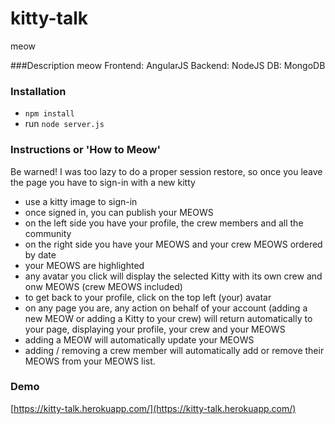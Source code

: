 # kitty-talk
meow

###Description
meow
Frontend: AngularJS
Backend: NodeJS
DB: MongoDB

### Installation
- `npm install`
- run `node server.js`

### Instructions or 'How to Meow'

Be warned! I was too lazy to do a proper session restore, 
so once you leave the page you have to sign-in with a new kitty 

- use a kitty image to sign-in 
- once signed in, you can publish your MEOWS 
- on the left side you have your profile, the crew members and all the community
- on the right side you have your MEOWS and your crew MEOWS ordered by date
- your MEOWS are highlighted
- any avatar you click will display the selected Kitty 
    with its own crew and onw MEOWS (crew MEOWS included)
- to get back to your profile, click on the top left (your) avatar
- on any page you are, any action on behalf of your account 
   (adding a new MEOW or adding a Kitty to your crew) 
   will return automatically to your page, 
   displaying your profile, your crew and your MEOWS
- adding a MEOW will automatically update your MEOWS
- adding / removing a crew member will automatically add or remove
   their MEOWS from your MEOWS list.

### Demo
[https://kitty-talk.herokuapp.com/](https://kitty-talk.herokuapp.com/)